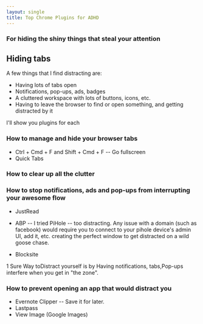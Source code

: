 ```yaml
---
layout: single
title: Top Chrome Plugins for ADHD
---
```



### For hiding the shiny things that steal your attention

## Hiding tabs

A few things that I find distracting are:
- Having lots of tabs open
- Notifications, pop-ups, ads, badges
- A cluttered workspace with lots of buttons, icons, etc.
- Having to leave the browser to find or open something, and getting distracted by it

I'll show you plugins for each

### How to manage and hide your browser tabs

- Ctrl + Cmd + F and Shift + Cmd + F -- Go fullscreen
- Quick Tabs

### How to clear up all the clutter
### How to stop notifications, ads and pop-ups from interrupting your awesome flow

- JustRead
- ABP -- I tried PiHole -- too distracting. Any issue with a domain (such as facebook) would require you to connect to your pihole device's admin UI, add it, etc. creating the perfect window to get distracted on a wild goose chase.

- Blocksite



1 Sure Way toDistract yourself is by Having notifications, tabs,Pop-ups interfere when you get in "the zone".







### How to prevent opening an app that would distract you

- Evernote Clipper -- Save it for later.
- Lastpass
- View Image (Google Images)
